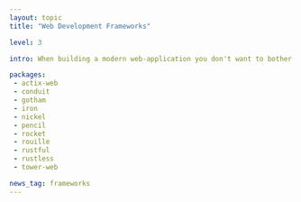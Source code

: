 ```yaml
---
layout: topic
title: "Web Development Frameworks"

level: 3

intro: When building a modern web-application you don't want to bother on how to parse the http-header or where the route is supposed to be dispatched to. Frameworks offer exactly those features and make it quick'n'easy to build your specific app on the web-stack.

packages:
 - actix-web
 - conduit
 - gotham
 - iron
 - nickel
 - pencil
 - rocket
 - rouille
 - rustful
 - rustless
 - tower-web

news_tag: frameworks
---
```

